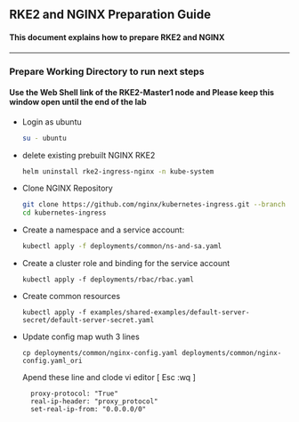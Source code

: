 ##  RKE2 and NGINX Preparation Guide

#### This document explains how to prepare RKE2 and NGINX 
---

### Prepare Working Directory to run next steps


#### Use the Web Shell link of the RKE2-Master1 node and Please keep this window open until the end of the lab


- Login as ubuntu
  ```bash
  su - ubuntu
  ```
- delete existing prebuilt NGINX RKE2
  ```bash
  helm uninstall rke2-ingress-nginx -n kube-system
  ```
  
- Clone NGINX Repository
  ```bash
  git clone https://github.com/nginx/kubernetes-ingress.git --branch v4.0.1
  cd kubernetes-ingress
  ```

- Create a namespace and a service account:
  ```bash
  kubectl apply -f deployments/common/ns-and-sa.yaml
  ```

- Create a cluster role and binding for the service account
  ```
  kubectl apply -f deployments/rbac/rbac.yaml
  ```

- Create common resources
  ```
  kubectl apply -f examples/shared-examples/default-server-secret/default-server-secret.yaml
  ```

- Update config map wuth 3 lines
  ```
  cp deployments/common/nginx-config.yaml deployments/common/nginx-config.yaml_ori
  ```
  Apend these line and clode vi editor [ Esc :wq ]
  
  ```
    proxy-protocol: "True"
    real-ip-header: "proxy_protocol"
    set-real-ip-from: "0.0.0.0/0"
  ```
